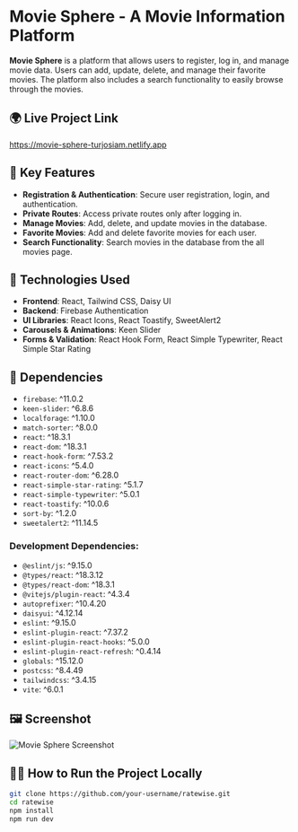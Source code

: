 # Movie Sphere - A Movie Information Platform

**Movie Sphere** is a platform that allows users to register, log in, and manage movie data. Users can add, update, delete, and manage their favorite movies. The platform also includes a search functionality to easily browse through the movies.

## 🌍 Live Project Link
https://movie-sphere-turjosiam.netlify.app


## 🌟 Key Features

- **Registration & Authentication**: Secure user registration, login, and authentication.
- **Private Routes**: Access private routes only after logging in.
- **Manage Movies**: Add, delete, and update movies in the database.
- **Favorite Movies**: Add and delete favorite movies for each user.
- **Search Functionality**: Search movies in the database from the all movies page.

## 🚀 Technologies Used

- **Frontend**: React, Tailwind CSS, Daisy UI
- **Backend**: Firebase Authentication
- **UI Libraries**: React Icons, React Toastify, SweetAlert2
- **Carousels & Animations**: Keen Slider
- **Forms & Validation**: React Hook Form, React Simple Typewriter, React Simple Star Rating

## 🔧 Dependencies

- `firebase`: ^11.0.2
- `keen-slider`: ^6.8.6
- `localforage`: ^1.10.0
- `match-sorter`: ^8.0.0
- `react`: ^18.3.1
- `react-dom`: ^18.3.1
- `react-hook-form`: ^7.53.2
- `react-icons`: ^5.4.0
- `react-router-dom`: ^6.28.0
- `react-simple-star-rating`: ^5.1.7
- `react-simple-typewriter`: ^5.0.1
- `react-toastify`: ^10.0.6
- `sort-by`: ^1.2.0
- `sweetalert2`: ^11.14.5

### Development Dependencies:
- `@eslint/js`: ^9.15.0
- `@types/react`: ^18.3.12
- `@types/react-dom`: ^18.3.1
- `@vitejs/plugin-react`: ^4.3.4
- `autoprefixer`: ^10.4.20
- `daisyui`: ^4.12.14
- `eslint`: ^9.15.0
- `eslint-plugin-react`: ^7.37.2
- `eslint-plugin-react-hooks`: ^5.0.0
- `eslint-plugin-react-refresh`: ^0.4.14
- `globals`: ^15.12.0
- `postcss`: ^8.4.49
- `tailwindcss`: ^3.4.15
- `vite`: ^6.0.1

## 🖼 Screenshot

![Movie Sphere Screenshot](https://github.com/TurjoSiam/MovieSphere---ClientSide/blob/main/web2.png)  

## 🏃‍♂️ How to Run the Project Locally

   ```bash
   git clone https://github.com/your-username/ratewise.git
   cd ratewise
   npm install
   npm run dev
